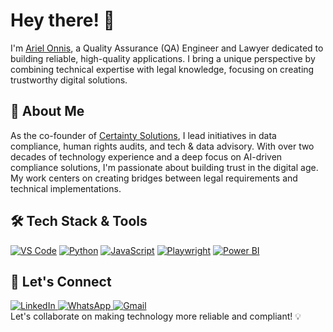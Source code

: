 <!DOCTYPE html>
<html lang="en">
<head>
    <meta charset="UTF-8">
    <meta name="viewport" content="width=device-width, initial-scale=1.0">
    <title>Ariel Onnis - Personal Bio</title>
    <style>
        :root {
            --primary-color: #1e2a47;
            --secondary-color: #2ea043;
            --text-color: #555;
            --bg-color: #f4f7f6;
            --card-bg: #ffffff;
        }

   body {
            font-family: -apple-system, BlinkMacSystemFont, 'Segoe UI', Roboto, Oxygen, Ubuntu, Cantarell, sans-serif;
            line-height: 1.8;
            margin: 0;
            padding: 20px;
            background-color: var(--bg-color);
            color: var(--text-color);
        }

   .container {
        max-width: 800px;
            margin: 0 auto;
            padding: 40px;
            background: var(--card-bg);
            border-radius: 12px;
            box-shadow: 0 4px 20px rgba(0, 0, 0, 0.08);
        }

   h1, h2 {
            color: var(--primary-color);
            border-bottom: 2px solid var(--secondary-color);
            padding-bottom: 8px;
            margin-top: 30px;
        }

  h1 {
            font-size: 2.5em;
            margin-bottom: 20px;
        }

   h2 {
            font-size: 1.8em;
            margin-top: 40px;
        }

   p {
            font-size: 1.1em;
            margin-bottom: 20px;
        }

   .highlight {
            color: var(--secondary-color);
            font-weight: 600;
        }

  a {
            color: var(--secondary-color);
            text-decoration: none;
            transition: color 0.3s ease;
        }

  a:hover {
            color: var(--primary-color);
        }

   .social-links, .tools {
            display: flex;
            gap: 20px;
            flex-wrap: wrap;
            justify-content: flex-start;
            margin: 25px 0;
            padding: 15px 0;
        }

  .social-links a, .tools a {
            display: flex;
            align-items: center;
            text-decoration: none;
            color: var(--text-color);
            transition: transform 0.3s ease, filter 0.3s ease;
        }

   .social-links img, .tools img {
            width: 40px;
            height: 40px;
            transition: transform 0.3s ease;
            filter: grayscale(20%);
        }

  .social-links a:hover img, .tools a:hover img {
            transform: translateY(-5px);
            filter: grayscale(0%);
        }

   .tools img {
            width: 45px;
            height: 45px;
        }

   .footer {
            text-align: center;
            margin-top: 40px;
            padding-top: 20px;
            border-top: 1px solid #eee;
            font-size: 1.2em;
        }

   @media (max-width: 600px) {
            .container {
                padding: 20px;
            }
            
   .social-links, .tools {
                justify-content: center;
            }
        }
    </style>
</head>
<body>
    <div class="container">
        <h1>Hey there! 👋</h1>
        <p>I'm <a href="https://www.linkedin.com/in/onnis/" target="_blank">Ariel Onnis</a>, a Quality Assurance (QA) Engineer and Lawyer dedicated to building reliable, high-quality applications. I bring a unique perspective by combining technical expertise with legal knowledge, focusing on creating trustworthy digital solutions.</p>

<h2>🚀 About Me</h2>
        <p>As the co-founder of <a href="https://www.certainty.solutions" target="_blank">Certainty Solutions</a>, I lead initiatives in data compliance, human rights audits, and tech & data advisory. With over two decades of technology experience and a deep focus on AI-driven compliance solutions, I'm passionate about building trust in the digital age. My work centers on creating bridges between legal requirements and technical implementations.</p>

<h2>🛠️ Tech Stack & Tools</h2>
        <div class="tools">
            <a href="#" title="VS Code"><img src="https://upload.wikimedia.org/wikipedia/commons/9/9a/Visual_Studio_Code_1.35_icon.svg" alt="VS Code"></a>
            <a href="#" title="Python"><img src="https://upload.wikimedia.org/wikipedia/commons/c/c3/Python-logo-notext.svg" alt="Python"></a>
            <a href="#" title="JavaScript"><img src="https://upload.wikimedia.org/wikipedia/commons/6/6a/JavaScript-logo.png" alt="JavaScript"></a>
            <a href="#" title="Playwright"><img src="https://playwright.dev/img/playwright-logo.svg" alt="Playwright"></a>
            <a href="#" title="Power BI"><img src="https://upload.wikimedia.org/wikipedia/commons/c/cf/New_Power_BI_Logo.svg" alt="Power BI"></a>
        </div>

 <h2>🤝 Let's Connect</h2>
        <div class="social-links">
            <a href="https://www.linkedin.com/in/onnis/" target="_blank" title="LinkedIn">
                <img src="https://content.linkedin.com/content/dam/me/business/en-us/amp/brand-site/v2/bg/LI-Bug.svg.original.svg" alt="LinkedIn">
            </a>
            <a href="https://wa.me/+541161179711" target="_blank" title="WhatsApp">
                <img src="https://upload.wikimedia.org/wikipedia/commons/6/6b/WhatsApp.svg" alt="WhatsApp">
            </a>
            <a href="mailto:arielonnis@gmail.com" target="_blank" title="Email">
                <img src="https://upload.wikimedia.org/wikipedia/commons/7/7e/Gmail_icon_%282020%29.svg" alt="Gmail">
            </a>
        </div>

  <div class="footer">
            Let's collaborate on making technology more reliable and compliant! 💡
        </div>
    </div>
</body>
</html>
